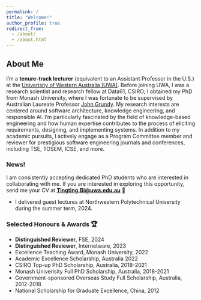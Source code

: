 ```yaml
---
permalink: /
title: "Welcome!"
author_profile: true
redirect_from: 
  - /about/
  - /about.html
---
```



## About Me 

I’m a **tenure-track lecturer** (equivalent to an Assistant Professor in the U.S.) at the [Univerisity of Western Australia (UWA)](https://research-repository.uwa.edu.au/en/persons/tingting-bi). Before joining UWA, I was a research scientist and research fellow at Data61, CSIRO; I obtained my PhD from Monash University, where I was fortunate to be supervised by Australian Laureate Professor [John Grundy](https://sites.google.com/site/johncgrundy/). My research interests are centered around software architecture, knowledge engineering, and responsible AI. I’m particularly fascinated by the field of knowledge-based engineering and how human expertise contributes to the process of eliciting requirements, designing, and implementing systems. In addition to my academic pursuits, I actively engage as a Program Committee member and reviewer for prestigious software engineering journals and conferences, including TSE, TOSEM, ICSE, and more. 

### News!
I am consistently accepting dedicated PhD students who are interested in collaborating with me. If you are interested in exploring this opportunity, send me your CV at  **Tingting.Bi@uwa.edu.au** 📧

- I delivered guest lectures at Northwestern Polytechnical University during the summer term, 2024.


### Selected Honours & Awards 🏆
- **Distinguished Reviewer**, FSE, 2024      
- **Distinguished Reviewer**, Internetware, 2023     
- Excellence Teaching Award, Monash University, 2022     
- Academic Excellence Scholarship, Australia 2022
- CSIRO Top-up PhD Scholarship, Australia, 2018-2021
- Monash Univerisity Full PhD Scholarship, Australia, 2018-2021
- Government-sponsored Overseas Study Full Scholarship, Australia, 2012-2018
- National Scholarship for Graduate Excellence, China, 2012
